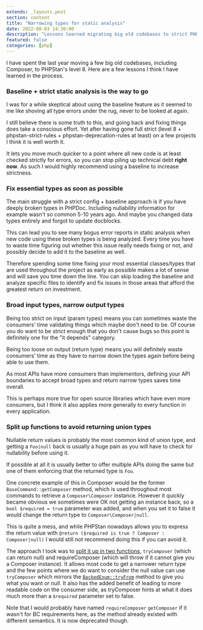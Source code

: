 ```yaml
---
extends: _layouts.post
section: content
title: "Narrowing types for static analysis"
date: 2022-08-03 14:30:00
description: "Lessons learned migrating big old codebases to strict PHPStan configs"
featured: false
categories: [php]
---
```

I have spent the last year moving a few big old codebases, including Composer, to PHPStan's level 8. Here are a few lessons I think I have learned in the process.

### Baseline + strict static analysis is the way to go

I was for a while skeptical about using the baseline feature as it seemed to me like shoving all type errors under the rug, never to be looked at again. 

I still believe there is some truth to this, and going back and fixing things does take a conscious effort. Yet after having gone full strict (level 8 + phpstan-strict-rules + phpstan-deprecation-rules at least) on a few projects I think it is well worth it.

It lets you move much quicker to a point where all new code is at least checked strictly for errors, so you can stop piling up technical debt **right now**. As such I would highly recommend using a baseline to increase strictness.

### Fix essential types as soon as possible

The main struggle with a strict config + baseline approach is if you have deeply broken types in PHPDoc. Including nullability information for example wasn't so common 5-10 years ago. And maybe you changed data types entirely and forgot to update docblocks.

This can lead you to see many bogus error reports in static analysis when new code using these broken types is being analyzed. Every time you have to waste time figuring out whether this issue really needs fixing or not, and possibly decide to add it to the baseline as well.

Therefore spending some time fixing your most essential classes/types that are used throughout the project as early as possible makes a lot of sense and will save you time down the line. You can skip loading the baseline and analyze specific files to identify and fix issues in those areas that afford the greatest return on investment.

### Broad input types, narrow output types

Being too strict on input (param types) means you can sometimes waste the consumers' time validating things which maybe don't need to be. Of course you do want to be strict enough that you don't cause bugs so this point is definitely one for the "it depends" category.

Being too loose on output (return type) means you will definitely waste consumers' time as they have to narrow down the types again before being able to use them.

As most APIs have more consumers than implementors, defining your API boundaries to accept broad types and return narrow types saves time overall.

This is perhaps more true for open source libraries which have even more consumers, but I think it also applies more generally to every function in every application.

### Split up functions to avoid returning union types

Nullable return values is probably the most common kind of union type, and getting a `Foo|null` back is usually a huge pain as you will have to check for nullability before using it.

If possible at all it is usually better to offer multiple APIs doing the same but one of them enforcing that the returned type is `Foo`.

One concrete example of this in Composer would be the former `BaseCommand::getComposer` method, which is used throughout most commands to retrieve a `Composer\Composer` instance. However it quickly became obvious we sometimes were OK not getting an instance back, so a `bool $required = true` parameter was added, and when you set it to false it would change the return type to `Composer\Composer|null`.

This is quite a mess, and while PHPStan nowadays allows you to express the return value with `@return ($required is true ? Composer : Composer|null)` I would still not recommend doing this if you can avoid it.

The approach I took was to [split it up in two functions](https://github.com/composer/composer/blob/d1f36f43c16750e0644020c9682dc028524cdfe9/src/Composer/Command/BaseCommand.php#L87-L132), `tryComposer` (which can return null) and requireComposer (which will throw if it cannot give you a Composer instance). It allows most code to get a narrower return type and the few points where we do want to consider the null value can use `tryComposer` which mirrors the [`BackedEnum::tryFrom`](https://www.php.net/manual/en/backedenum.tryfrom.php) method to give you what you want *or null*. It also has the added benefit of leading to more readable code on the consumer side, as tryComposer hints at what it does much more than a `$required` parameter set to false.

Note that I would probably have named `requireComposer` `getComposer` if it wasn't for BC requirements here, as the method already existed with different semantics. It is now deprecated though.